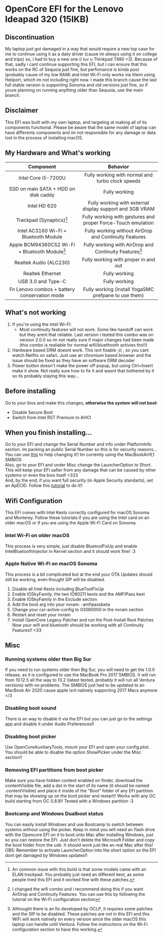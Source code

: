 # OpenCore EFI for the Lenovo Ideapad 320 (15IKB)

## Discontinuation
My laptop just got damaged in a way that would require a new top case for me to continue using it as a daily driver (cause im always using it on college and trips) so, i had to buy a new one (i luv u Thinkpad T480 <3). Because of that, sadly i cant continue supporting this EFI, but i can ensure that this works on the RC of Sequoia just fine, but perfomance is kinda poor (probably cause of my low RAM) and Intel Wi-Fi only works via itlwm using Heliport, which im not including right now. I made this branch cause the last full stable version is supporting Sonoma and old versions just fine, so if youre planning on running anything older than Sequoia, use the main branch. 

## Disclaimer
This EFI was built with my own laptop, and targeting at making all of its components functional. Please be aware that the same model of laptop can have differents components and im not responsible for any damage or data lost in the process of installing macOS. 

## My Hardware and What's working 
| Component  | Behavior |
| :-------------: | :-------------: |
| Intel Core i5-7200U  | Fully working with normal and turbo clock speeds  |
| SSD on main SATA + HDD on disk caddy  | Fully working  |
| Intel HD 620 | Fully working with external display support and 3GB VRAM  |
| Trackpad (Synaptics)[^1]  | Fully working with gestures and proper Force-Touch emulation  |
| Intel AC3160 Wi-Fi + Bluetooth Module | Fully working without AirDrop and Continuity Features |
| Apple BCM94360CS2 Wi-Fi + Bluetooth Module[^2] | Fully working with AirDrop and Continuity Features[^3]  |
| Realtek Audio (ALC230) | Fully working with proper in and out |
| Realtek Ethernet | Fully working |
| USB 3.0 and Type-C | Fully working |
| Fn Lenovo combos + battery conservation mode | Fully working (install YogaSMC prefpane to use them) |

[^1]:An common issue with this build is that some models came with an ELAN trackpad. You probably just need an different kext, as some people tried this EFI and it worked fine with these patches.
[^2]:I changed the wifi combo and i recommend doing this if you want AirDrop and Continuity Features. You can use this by following the tutorial on the Wi-Fi configuration section
[^3]:Althought there is an fix developed by OCLP, it requires some patches and the SIP to be disabled. These patches are not in this EFI and this WiFi will work natively on every version since the older macOS this laptop can handle until Ventura. Follow the instructions on the Wi-Fi configuration section to have this working.

## What's not working
1. If you're using the Intel Wi-FI:
    - Most continuity features will not work. Some like handoff can work but they arent that reliable. Last version i tested this combo was on version 2.0.0 so im not really sure if major changes had been made (this combo is realiable for normal wifi/bluethooth activies tho!!)
2. Hardware based DRM doesnt work. This isnt fixable ;(( , so you cant watch Netflix on safari. Just use an chromium based browser and the issue should be fixed as they have an software DRM decoder
3. Power button doesn't make the power off popup, but using Ctrl+Insert make it show. Not really sure how to fix it and wasnt that bothered by it so its probably staying this way...

## Before installing
Go to your bios and make this changes, **otherwise the system will not boot**:
* Disable Secure Boot
* Switch from Intel RST Premium to AHCI  

## When you finish installing...
Go to your EFI and change the Serial Number and info under PlatformInfo section. Im packing an public Serial Number so this is for security reasons... You can use [this](https://github.com/corpnewt/GenSMBIOS) to help changing it!! Im currently using the MacBookAir9,1 SMBIOS  
Also, go to your EFI and under Misc change the LauncherOption to Short. This will keep your EFI safier from any damage that can be caused by other systems or even the bios itself <333  
And, by the end, if you want full security (in Apple Security standarts), set an ApECID. Follow this [tutorial](https://dortania.github.io/OpenCore-Post-Install/universal/security/applesecureboot.html#special-notes-with-securebootmodel) to do it!!

## Wifi Configuration
This EFI comes with Intel Kexts correctly configured for macOS Sonoma and Monterey. Follow these tutorials if you are using the Intel card on an older macOS or if you are using the Apple Wi-Fi Card on Sonoma.

### Intel Wi-Fi on older macOS
This process is very simple, just disable BluetoolFixUp and enable IntelBluetoothInjector in Kernel section and it should work fine! :3

### Apple Native Wi-Fi on macOS Sonoma
This process is a bit complicated but at the end your OTA Updates should still be working, even thought SIP will be disabled.
1. Disable all Intel Kexts including BlueToolFixUp
2. Enable IOSkyFamily, the two IO80211 kexts and the AMFIPass kext
3. Enable IOSkyFamily in the Exclude section
4. Add the boot arg into your nvram: -amfipassbeta
5. Change your csr-active-config to 03080000 in the nvram section
6. Restart and reset your nvram
7. Install OpenCore Legacy Patcher and run the Post-Install Root Patches
Now your wifi and bluetooth should be working with all Continuity Features!! <33

## Misc

### Running systems older then Big Sur
If you need to run systems older then Big Sur, you will need to get the 1.0.0 release, as it is configured to use the MacBook Pro 2017 SMBIOS. It will run from 10.12.5 all the way to 13.2 (latest tested, probably it will run all Ventura versions) with no problems. The SMBIOS just had to be updated to an MacBook Air 2020 cause apple isnt natively supporting 2017 Macs anymore </3

### Disabling boot sound
There is an way to disable it via the EFI but you can just go to the settings app and disable it under Audio Preferences!!

### Disabling boot picker
Use OpenCoreAuxiliaryTools, mount your EFI and open your config.plist. You should be able to disable the option ShowPicker under the Misc section!!

### Removing EFI partitions from boot picker
Make sure you have hidden content enabled on finder, download the contentVisible file, add a dot in the start of its name (it should be named .contentVisible) and place it inside of the "Boot" folder of any EFI partition that may be showing up on the boot picker and restart!! Works with any OC build starting from OC 0.8.8!! Tested with a Windows partition :3

### Bootcamp and Windows Dualboot status
You can easily install Windows and use Bootcamp to switch between systems without using the picker. Keep in mind you will need an flash drive with the Opencore EFI on it to boot onto Mac after installing Windows, just so you can restore the EFI. Just don't delete the Microsoft Folder and copy the boot folder from the usb. It should work just like an real Mac after this! 
OBS: Remember to activate LauncherOption into the short option so the EFI dont get damaged by Windows updates!!
